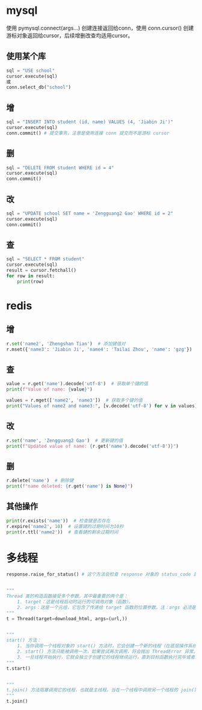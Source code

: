 # mysql
使用 pymysql.connect(args...) 创建连接返回给conn，使用 conn.cursor() 创建游标对象返回给cursor，后续增删改查均适用cursor。
## 使用某个库
```python
sql = "USE school"
cursor.execute(sql)
或
conn.select_db("school")
```
## 增
```python
sql = "INSERT INTO student (id, name) VALUES (4, 'Jiabin Ji')"
cursor.execute(sql)
conn.commit() # 提交事务，注意是使用连接 conn 提交而不是游标 cursor
```
## 删
```python
sql = "DELETE FROM student WHERE id = 4"
cursor.execute(sql)
conn.commit()
```
## 改
```python
sql = "UPDATE school SET name = 'Zengguang2 Gao' WHERE id = 2"
cursor.execute(sql)
conn.commit()
```
## 查
```python
sql = "SELECT * FROM student"
cursor.execute(sql)
result = cursor.fetchall()
for row in result:
    print(row)
```
# redis
## 增
```python
r.set('name2', 'Zhengshan Tian')  # 添加键值对
r.mset({'name3': 'Jiabin Ji', 'name4': 'Tailai Zhou', 'name': 'gzg'})  # 添加多个键值对
```
## 查
```python
value = r.get('name').decode('utf-8')  # 获取单个键的值
print(f"Value of name: {value}")

values = r.mget(['name2', 'name3'])  # 获取多个键的值
print("Values of name2 and name3:", [v.decode('utf-8') for v in values])
```
## 改
```python
r.set('name', 'Zengguang2 Gao')  # 更新键的值
print(f"Updated value of name: {r.get('name').decode('utf-8')}")
```
## 删
```python
r.delete('name')  # 删除键
print(f"name deleted: {r.get('name') is None}")
```
## 其他操作
```python
print(r.exists('name'))  # 检查键是否存在
r.expire('name2', 10)  # 设置键的过期时间为10秒
print(r.ttl('name2'))  # 查看键的剩余过期时间
```
# 多线程
```python
response.raise_for_status() # 这个方法会检查 response 对象的 status_code 属性，如果HTTP请求失败，会抛出异常


"""
Thread 类的构造函数接受多个参数，其中最重要的两个是：
	1. target：这是线程启动时运行的可调用对象（函数）。
	2. args：这是一个元组，它包含了传递给 target 函数的位置参数。注：args 必须是一个元组，即使只有一个参数也要带逗号。
"""
t = Thread(target=download_html, args=(url,)) 


"""
start() 方法：
	1. 当你调用一个线程对象的 start() 方法时，它会创建一个新的线程（在底层操作系统上），并在该线程中执行目标函数（target 参数指定的函数）。
	2. start() 方法只能被调用一次，如果尝试再次调用，将会抛出 ThreadError 异常。
	3. 一旦线程开始执行，它就会独立于创建它的线程继续运行，直到目标函数执行完毕或者发生异常。
"""
t.start()


"""
t.join() 方法阻塞调用它的线程，也就是主线程。当在一个线程中调用另一个线程的 join() 方法时，调用 join() 的线程（主线程）会被阻塞，直到被调用的线程（t 线程）完成执行后，主线程才会继续执行。
"""
t.join()
```